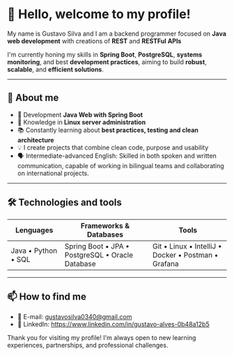 # 👋 Hello, welcome to my profile! 


My name is Gustavo Silva and I am a backend programmer focused on **Java web development** with creations of **REST** and **RESTFul APIs**

I'm currently honing my skills in **Spring Boot**, **PostgreSQL**, **systems monitoring**, and best **development practices**, aiming to build **robust**, **scalable**, and **efficient solutions**.


---

## 💼 About me

- 🎯 Development **Java Web with Spring Boot**
- 🐧 Knowledge in **Linux server administration**
- 📚 Constantly learning about **best practices, testing and clean architecture**
- 💡 I create projects that combine clean code, purpose and usability
- 🗣️ Intermediate-advanced English: Skilled in both spoken and written communication, capable of working in bilingual teams and collaborating on international projects.

---

## 🛠️ Technologies and tools

| Lenguages | Frameworks & Databases | Tools |
|-----------|-----------------------------|-------------|
| Java • Python • SQL | Spring Boot • JPA • PostgreSQL • Oracle Database| Git • Linux • IntelliJ • Docker • Postman • Grafana|

---

## 📫 How to find me

- 📧 E-mail: gustavosilva0340@gmail.com
- 💼 LinkedIn: https://www.linkedin.com/in/gustavo-alves-0b48a12b5



Thank you for visiting my profile! I'm always open to new learning experiences, partnerships, and professional challenges. 
